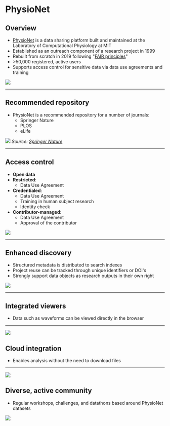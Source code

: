 # PhysioNet

## Overview

- [PhysioNet](https://physionet.org/) is a data sharing platform built and maintained at the Laboratory of Computational Physiology at MIT
- Established as an outreach component of a research project in 1999
- Rebuilt from scratch in 2019 following "[FAIR principles](https://www.go-fair.org/fair-principles/)"
- \>50,000 registered, active users
- Supports access control for sensitive data via data use agreements and training

![](../images/physionet.png)

---

## Recommended repository

- PhysioNet is a recommended repository for a number of journals:
  - Springer Nature
  - PLOS
  - eLife

![](../images/springer_nature2.png)
_Source: [Springer Nature](https://www.springernature.com/gp/authors/research-data-policy/repositories-health/12327108)_

---

## Access control

- **Open data**
- **Restricted**:
  - Data Use Agreement
- **Credentialed**:
  - Data Use Agreement
  - Training in human subject research
  - Identity check
- **Contributor-managed**:
  - Data Use Agreement
  - Approval of the contributor

![](../images/access.png)

---

## Enhanced discovery

- Structured metadata is distributed to search indexes
- Project reuse can be tracked through unique identifiers or DOI's
- Strongly support data objects as research outputs in their own right

![](../images/eicu_discovery.png)

---

## Integrated viewers

- Data such as waveforms can be viewed directly in the browser

---

![](../images/lightwave.png)

## Cloud integration

- Enables analysis without the need to download files

---

![](../images/google_cloud.png)

## Diverse, active community

- Regular workshops, challenges, and datathons based around PhysioNet datasets

![](../images/sccm_datathon3.png)